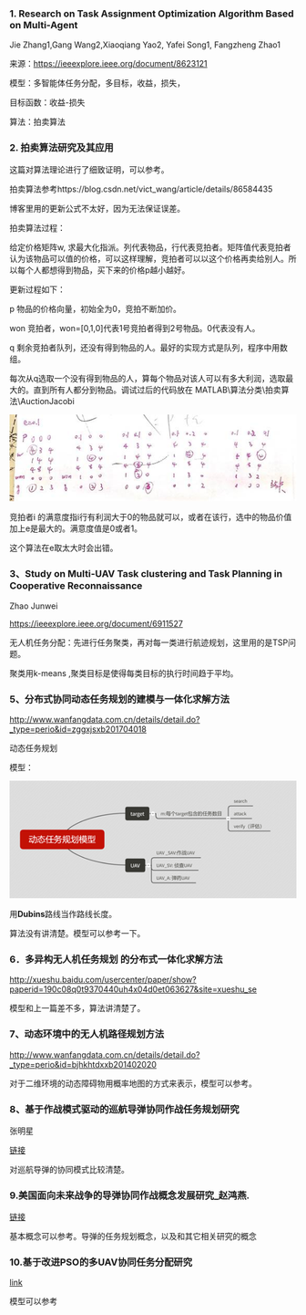 ### 1. Research on Task Assignment Optimization Algorithm Based on Multi-Agent

Jie Zhang1,Gang Wang2,Xiaoqiang Yao2, Yafei Song1, Fangzheng Zhao1

 

来源：https://ieeexplore.ieee.org/document/8623121

模型：多智能体任务分配，多目标，收益，损失，

目标函数：收益-损失

算法：拍卖算法

### 2. 拍卖算法研究及其应用

这篇对算法理论进行了细致证明，可以参考。

拍卖算法参考https://blog.csdn.net/vict_wang/article/details/86584435

博客里用的更新公式不太好，因为无法保证误差。

拍卖算法过程：

给定价格矩阵w, 求最大化指派。列代表物品，行代表竞拍者。矩阵值代表竞拍者认为该物品可以值的价格，可以这样理解，竞拍者可以以这个价格再卖给别人。所以每个人都想得到物品，买下来的价格p越小越好。

更新过程如下：

p 物品的价格向量，初始全为0，竞拍不断加价。

won 竞拍者，won=[0,1,0]代表1号竞拍者得到2号物品。0代表没有人。

q 剩余竞拍者队列，还没有得到物品的人。最好的实现方式是队列，程序中用数组。

每次从q选取一个没有得到物品的人，算每个物品对该人可以有多大利润，选取最大的。直到所有人都分到物品。调试过后的代码放在 MATLAB\算法分类\拍卖算法\AuctionJacobi

![](PaperNote.assets/clip_image002.jpg)

竞拍者i 的满意度指i行有利润大于0的物品就可以，或者在该行，选中的物品价值加上e是最大的。满意度值是0或者1。

这个算法在e取太大时会出错。

### 3、Study on Multi-UAV Task clustering and Task Planning in Cooperative Reconnaissance

Zhao Junwei

https://ieeexplore.ieee.org/document/6911527

 

无人机任务分配：先进行任务聚类，再对每一类进行航迹规划，这里用的是TSP问题。

聚类用k-means ,聚类目标是使得每类目标的执行时间趋于平均。

### 5、分布式协同动态任务规划的建模与一体化求解方法

http://www.wanfangdata.com.cn/details/detail.do?_type=perio&id=zggxjsxb201704018

 

动态任务规划

模型：

![img](PaperNote.assets/clip_image004.png)

用**Dubins**路线当作路线长度。

算法没有讲清楚。模型可以参考一下。

### 6．多异构无人机任务规划 的分布式一体化求解方法

http://xueshu.baidu.com/usercenter/paper/show?paperid=190c08q0t9370440uh4x04d0et063627&site=xueshu_se

模型和上一篇差不多，算法讲清楚了。

### 7、动态环境中的无人机路径规划方法

http://www.wanfangdata.com.cn/details/detail.do?_type=perio&id=bjhkhtdxxb201402020

对于二维环境的动态障碍物用概率地图的方式来表示，模型可以参考。

### 8、基于作战模式驱动的巡航导弹协同作战任务规划研究

张明星

[链接](http://kns.cnki.net/KCMS/detail/detail.aspx?dbcode=CJFQ&dbname=CJFDLAST2018&filename=ZHKZ201801011&uid=WEEvREdxOWJmbC9oM1NjYkZCbDdrdXQyZVk2WlJaWndNdGhnWSt3cXhmTWI=$R1yZ0H6jyaa0en3RxVUd8df-oHi7XMMDo7mtKT6mSmEvTuk11l2gFA!!&v=MzI0NDBGckNVUkxPZlllZG5GeS9sVzd2T1B5WEFkTEc0SDluTXJvOUVaWVI4ZVgxTHV4WVM3RGgxVDNxVHJXTTE=)

对巡航导弹的协同模式比较清楚。

### 9.美国面向未来战争的导弹协同作战概念发展研究_赵鸿燕.

[链接](https://kns.cnki.net/KCMS/detail/detail.aspx?dbcode=CJFQ&dbname=CJFDTEMP&filename=HKBQ201904001&uid=WEEvREcwSlJHSldRa1FhcTdWa2FjR2F3UUxRd2RCUzlaVVFPMlJ0VmFHVT0=$9A4hF_YAuvQ5obgVAqNKPCYcEjKensW4IQMovwHtwkF4VYPoHbKxJw!!&v=MjgyNDBGckNVUkxPZVorZHZGeTNoVTd2TUxTYkpmN0c0SDlqTXE0OUZaWVI4ZVgxTHV4WVM3RGgxVDNxVHJXTTE=)

基本概念可以参考。导弹的任务规划概念，以及和其它相关研究的概念

### 10.基于改进PSO的多UAV协同任务分配研究

[link](https://kns.cnki.net/KCMS/detail/50.1213.TJ.20190920.1707.006.html?uid=WEEvREcwSlJHSldRa1FhdXNXaEhobmc4cTkrNjNTUzY2bGhCb3RsR0VQST0=$9A4hF_YAuvQ5obgVAqNKPCYcEjKensW4IQMovwHtwkF4VYPoHbKxJw!!&v=MDYwNDhUM2ZscVdNMENMTDdSN3FlYnVkdkZ5amxWYjdMSTFvPUpqalRaN0c0SDlqTXBvMUZaT3NPWXc5TXptUm42ajU3)

模型可以参考

